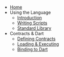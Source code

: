 - [Home](README.md)
- Using the Language
  - [Introduction](using-language/introduction.md)
  - [Writing Scripts](using-language/writing-scripts.md)
  - [Standard Library](using-language/standard-library.md)
- Contracts & Dart
  - [Defining Contracts](contracts-dart/defining-contracts.md)
  - [Loading & Executing](contracts-dart/loading-and-executing.md)
  - [Binding to Dart](contracts-dart/binding-to-dart.md)
